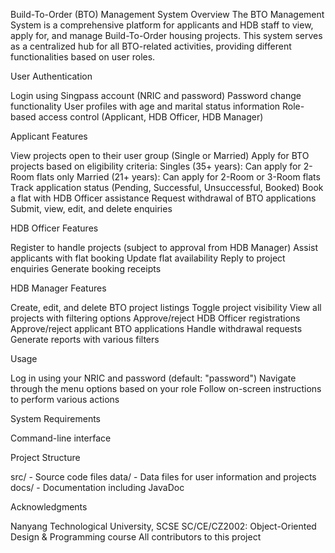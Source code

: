 Build-To-Order (BTO) Management System
Overview
The BTO Management System is a comprehensive platform for applicants and HDB staff to view, apply for, and manage Build-To-Order housing projects. This system serves as a centralized hub for all BTO-related activities, providing different functionalities based on user roles.

User Authentication

Login using Singpass account (NRIC and password)
Password change functionality
User profiles with age and marital status information
Role-based access control (Applicant, HDB Officer, HDB Manager)

Applicant Features

View projects open to their user group (Single or Married)
Apply for BTO projects based on eligibility criteria:
Singles (35+ years): Can apply for 2-Room flats only
Married (21+ years): Can apply for 2-Room or 3-Room flats
Track application status (Pending, Successful, Unsuccessful, Booked)
Book a flat with HDB Officer assistance
Request withdrawal of BTO applications
Submit, view, edit, and delete enquiries

HDB Officer Features

Register to handle projects (subject to approval from HDB Manager)
Assist applicants with flat booking
Update flat availability
Reply to project enquiries
Generate booking receipts

HDB Manager Features

Create, edit, and delete BTO project listings
Toggle project visibility
View all projects with filtering options
Approve/reject HDB Officer registrations
Approve/reject applicant BTO applications
Handle withdrawal requests
Generate reports with various filters

Usage

Log in using your NRIC and password (default: "password")
Navigate through the menu options based on your role
Follow on-screen instructions to perform various actions

System Requirements

Command-line interface

Project Structure

src/ - Source code files
data/ - Data files for user information and projects
docs/ - Documentation including JavaDoc

Acknowledgments

Nanyang Technological University, SCSE
SC/CE/CZ2002: Object-Oriented Design & Programming course
All contributors to this project
